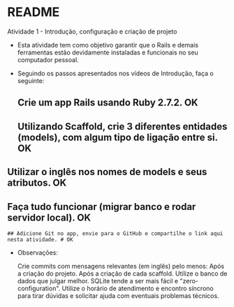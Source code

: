# README
Atividade 1 - Introdução, configuração e criação de projeto

* Esta atividade tem como objetivo garantir que o Rails e demais ferramentas estão devidamente instaladas e funcionais no seu computador pessoal.

* Seguindo os passos apresentados nos vídeos de Introdução, faça o seguinte:

   ## Crie um app Rails usando Ruby 2.7.2. OK
    ## Utilizando Scaffold, crie 3 diferentes entidades (models), com algum tipo de ligação entre si.  OK
## Utilizar o inglês nos nomes de models e seus atributos. OK
   ## Faça tudo funcionar (migrar banco e rodar servidor local). OK
    ## Adicione Git no app, envie para o GitHub e compartilhe o link aqui nesta atividade. # OK

* Observações:

    Crie commits com mensagens relevantes (em inglês) pelo menos:
        Após a criação do projeto.
        Após a criação de cada scaffold.
    Utilize o banco de dados que julgar melhor.
        SQLite tende a ser mais fácil e "zero-configuration".
    Utilize o horário de atendimento e encontro síncrono para tirar dúvidas e solicitar ajuda com eventuais problemas técnicos.
